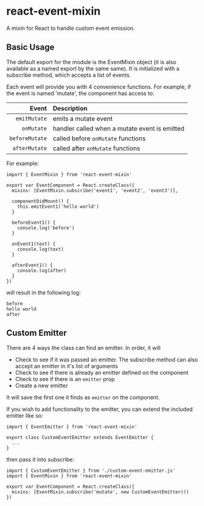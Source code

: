 # react-event-mixin

A mixin for React to handle custom event emission.

## Basic Usage

The default export for the module is the EventMixin object (it is also available as a named export by the same same).  It is initialized with a subscribe method, which accepts a list of events.

Each event will provide you with 4 convenience functions.  For example, if the event is named 'mutate', the component has access to:

| Event             | Description                                   |
|------------------:|:----------------------------------------------|
| `emitMutate`      | emits a mutate event                          |
| `onMutate`        | handler called when a mutate event is emitted |
| `beforeMutate`    | called before `onMutate` functions            |
| `afterMutate`     | called after `onMutate` functions             |

For example:

```
import { EventMixin } from 'react-event-mixin'

export var EventComponent = React.createClass({
  mixins: [EventMixin.subscribe('event1', 'event2', 'event3')],

  componentDidMount() {
    this.emitEvent1('hello world')
  }

  beforeEvent1() {
    console.log('before')
  }

  onEvent1(text) {
    console.log(text)
  }

  afterEvent1() {
    console.log(after)
  }
})
```

will result in the following log:

```
before
hello world
after
```

## Custom Emitter

There are 4 ways the class can find an emitter.  In order, it will

 - Check to see if it was passed an emitter.  The subscribe method can also accept an emitter in it's list of arguments
 - Check to see if there is already an emitter defined on the component
 - Check to see if there is an `emitter` prop
 - Create a new emitter

It will save the first one it finds as `emitter` on the component.

If you wish to add functionality to the emitter, you can extend the included emitter like so:

```
import { EventEmitter } from 'react-event-mixin'

export class CustomEventEmitter extends EventEmitter {
  ...
}
```

then pass it into subscribe:

```
import { CustomEventEmitter } from './custom-event-emitter.js'
import { EventMixin } from 'react-event-mixin'

export var EventComponent = React.createClass({
  mixins: [EventMixin.subscribe('mutate', new CustomEventEmitter())
})
```
